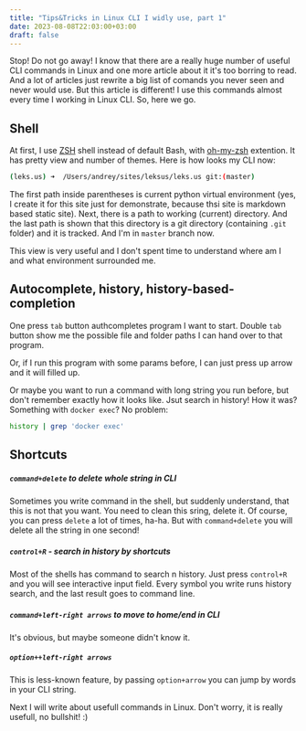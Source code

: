 ```yaml
---
title: "Tips&Tricks in Linux CLI I widly use, part 1"
date: 2023-08-08T22:03:00+03:00
draft: false
---
```


Stop! Do not go away! I know that there are a really huge number of useful CLI commands in Linux and one more article about it it's too borring to read. And a lot of articles just rewrite a big list of comands you never seen and never would use. But this article is different! I use this commands almost every time I working in Linux CLI. So, here we go.

## Shell

At first, I use [ZSH](https://ru.wikipedia.org/wiki/Zsh) shell instead of default Bash, with [oh-my-zsh](https://ohmyz.sh/) extention. It has pretty view and number of themes. Here is how looks my CLI now:
```bash
(leks.us) ➜  /Users/andrey/sites/leksus/leks.us git:(master)
```
The first path inside parentheses is current python virtual environment (yes, I create it for this site just for demonstrate, because thsi site is markdown based static site). Next,  there is a path to working (current) directory. And the last path is shown that this directory is a git directory (containing `.git` folder) and it is tracked. And  I'm in `master` branch now.

This view is very useful and I don't spent time to understand where am I and what environment surrounded me.

## Autocomplete, history, history-based-completion

One press `tab` button authcompletes program I want to start. 
Double `tab` button show me the possible file and folder paths I can hand over to that program.

Or, if I run this program with some params before, I can just press up arrow and it will filled up.

Or maybe you want to run a command with long string you run before,  but don't remember exactly how it looks like. Jsut search in history! How it was? Something with `docker exec`? No problem:
```bash
history | grep 'docker exec'
```

## Shortcuts

##### `command+delete` to delete whole string in CLI
Sometimes you write command in the shell, but suddenly understand, that this is not that you want. You need to clean this sring, delete it. Of course, you can press `delete` a lot of times, ha-ha. But with `command+delete` you will delete all the string in one second!

##### `control+R` - search in history by shortcuts
Most of the shells has command to search n history. Just press `control+R` and you will see interactive input field. Every symbol you write runs history search, and the last result goes to command line.

##### `command+left-right arrows` to move to home/end in CLI
It's obvious, but maybe someone didn't know it.

##### `option++left-right arrows`
This is less-known feature, by passing `option+arrow` you can jump by words in your CLI string. 

Next I will write about usefull commands in Linux. Don't worry, it is really usefull, no bullshit! :)

